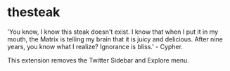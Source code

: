 # thesteak
'You know, I know this steak doesn't exist. I know that when I put it in my mouth, the Matrix is telling my brain that it is juicy and delicious. After nine years, you know what I realize? Ignorance is bliss.' - Cypher. 

This extension removes the Twitter Sidebar and Explore menu.
